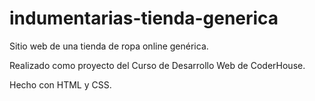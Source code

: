 # indumentarias-tienda-generica

Sitio web de una tienda de ropa online genérica.

Realizado como proyecto del Curso de Desarrollo Web de CoderHouse.

Hecho con HTML y CSS.

